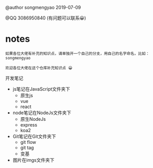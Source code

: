 @author songmengyao 2019-07-09 
    
@QQ 3086950840 (有问题可以联系😀)

# notes

`如果各位大佬有补充的知识点，请单独开一个自己的分支，用自己的名字命名，比如：songmengyao`

`欢迎各位大佬在这个仓库补充知识点 😀`

开发笔记

- js笔记在JavaScript文件夹下
  - 原生js
  - vue
  - react
- node笔记在NodeJs文件夹下
  - 原生NodeJs
  - express
  - koa2
- Git笔记在Git文件夹下
  - git flow
  - git tag
  - 变基
- 图片在imgs文件夹下
